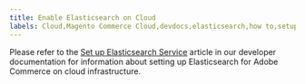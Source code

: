 ```yaml
---
title: Enable Elasticsearch on Cloud
labels: Cloud,Magento Commerce Cloud,devdocs,elasticsearch,how to,setup,Adobe Commerce,cloud infrastructure
---
```


Please refer to the [Set up Elasticsearch Service](https://devdocs.magento.com/guides/v2.3/cloud/project/project-conf-files_services-elastic.html#elasticsearch-software-compatibility) article in our developer documentation for information about setting up Elasticsearch for Adobe Commerce on cloud infrastructure.
